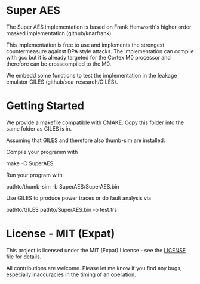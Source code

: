 # Super AES

The Super AES implementation is based on Frank Hemworth's higher order masked implementation (github/knarfrank). 

This implementation is free to use and implements the strongest countermeasure against DPA style attacks. The implementation can compile with gcc but it is already targeted for the Cortex M0 processor and therefore can be crosscompiled to the M0.

We embedd some functions to test the implementation in the leakage emulator GILES (github/sca-research/GILES). 


# Getting Started

We provide a makefile compatible with CMAKE.
Copy this folder into the same folder as GILES is in. 

Assuming that GILES and therefore also thumb-sim are installed:

Compile your programm with 

make -C SuperAES

Run your program with 

pathto/thumb-sim -b SuperAES/SuperAES.bin

Use GILES to produce power traces or do fault analysis via

pathto/GILES pathto/SuperAES.bin -o test.trs


# License - MIT (Expat)

This project is licensed under the MIT (Expat) License - see the [LICENSE](LICENSE) file for details.

All contributions are welcome.
Please let me know if you find any bugs, especially inaccuracies in the timing of an operation.
